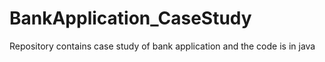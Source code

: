 # BankApplication_CaseStudy
Repository contains case study of bank application and the code is in java
